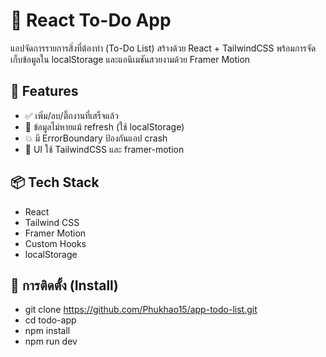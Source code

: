 # 📝 React To-Do App

แอปจัดการรายการสิ่งที่ต้องทำ (To-Do List) สร้างด้วย React + TailwindCSS พร้อมการจัดเก็บข้อมูลใน localStorage และแอนิเมชันสวยงามด้วย Framer Motion

## 🚀 Features

- ✅ เพิ่ม/ลบ/ติ๊กงานที่เสร็จแล้ว
- 🔁 ข้อมูลไม่หายแม้ refresh (ใช้ localStorage)
- 💥 มี ErrorBoundary ป้องกันแอป crash
- 🎨 UI  ใช้ TailwindCSS และ framer-motion

## 📦 Tech Stack

- React
- Tailwind CSS
- Framer Motion
- Custom Hooks
- localStorage

## 🔧 การติดตั้ง (Install)


- git clone https://github.com/Phukhao15/app-todo-list.git
- cd todo-app
- npm install
- npm run dev
